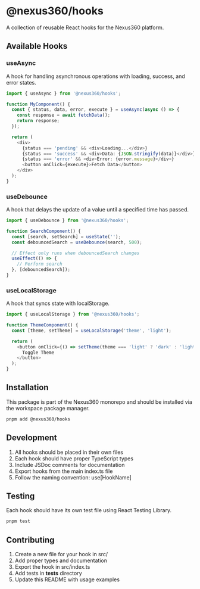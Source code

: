 # @nexus360/hooks

A collection of reusable React hooks for the Nexus360 platform.

## Available Hooks

### useAsync
A hook for handling asynchronous operations with loading, success, and error states.

```typescript
import { useAsync } from '@nexus360/hooks';

function MyComponent() {
  const { status, data, error, execute } = useAsync(async () => {
    const response = await fetchData();
    return response;
  });

  return (
    <div>
      {status === 'pending' && <div>Loading...</div>}
      {status === 'success' && <div>Data: {JSON.stringify(data)}</div>}
      {status === 'error' && <div>Error: {error.message}</div>}
      <button onClick={execute}>Fetch Data</button>
    </div>
  );
}
```

### useDebounce
A hook that delays the update of a value until a specified time has passed.

```typescript
import { useDebounce } from '@nexus360/hooks';

function SearchComponent() {
  const [search, setSearch] = useState('');
  const debouncedSearch = useDebounce(search, 500);

  // Effect only runs when debouncedSearch changes
  useEffect(() => {
    // Perform search
  }, [debouncedSearch]);
}
```

### useLocalStorage
A hook that syncs state with localStorage.

```typescript
import { useLocalStorage } from '@nexus360/hooks';

function ThemeComponent() {
  const [theme, setTheme] = useLocalStorage('theme', 'light');

  return (
    <button onClick={() => setTheme(theme === 'light' ? 'dark' : 'light')}>
      Toggle Theme
    </button>
  );
}
```

## Installation

This package is part of the Nexus360 monorepo and should be installed via the workspace package manager.

```bash
pnpm add @nexus360/hooks
```

## Development

1. All hooks should be placed in their own files
2. Each hook should have proper TypeScript types
3. Include JSDoc comments for documentation
4. Export hooks from the main index.ts file
5. Follow the naming convention: use[HookName]

## Testing

Each hook should have its own test file using React Testing Library.

```bash
pnpm test
```

## Contributing

1. Create a new file for your hook in src/
2. Add proper types and documentation
3. Export the hook in src/index.ts
4. Add tests in __tests__ directory
5. Update this README with usage examples

